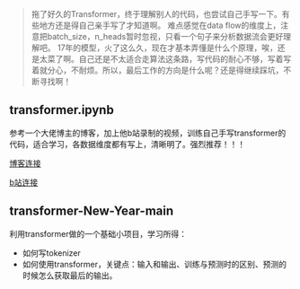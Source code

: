 > 拖了好久的Transformer，终于理解别人的代码，也尝试自己手写一下。有些地方还是得自己亲手写了才知道啊。
> 难点感觉在data flow的维度上，注意把batch_size，n_heads暂时忽视，只看一个句子来分析数据流会更好理解吧。
> 17年的模型，火了这么久，现在才基本弄懂是什么个原理，唉，还是太菜了啊。自己还是不太适合走算法这条路，写代码的耐心不够，写着写着就分心，不耐烦。所以，最后工作的方向是什么呢？还是得继续踩坑，不断寻找啊！


## transformer.ipynb
参考一个大佬博主的博客，加上他b站录制的视频，训练自己手写transformer的代码，适合学习，各数据维度都有写上，清晰明了。强烈推荐！！！

[博客连接](https://wmathor.com/index.php/archives/1455/)

[b站连接](https://space.bilibili.com/181990557/channel/seriesdetail?sid=216163)

## transformer-New-Year-main

利用transformer做的一个基础小项目，学习所得：

- 如何写tokenizer
- 如何使用transformer，关键点：输入和输出、训练与预测时的区别、预测的时候怎么获取最后的输出。